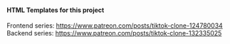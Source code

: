#### HTML Templates for this project
Frontend series: https://www.patreon.com/posts/tiktok-clone-124780034
Backend series: https://www.patreon.com/posts/tiktok-clone-132335025
